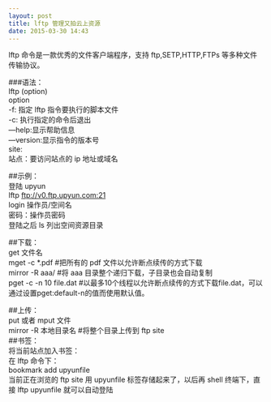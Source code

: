 ```yaml
---
layout: post
title: lftp 管理又拍云上资源
date: 2015-03-30 14:43
---
```


lftp 命令是一款优秀的文件客户端程序，支持 ftp,SETP,HTTP,FTPs 等多种文件传输协议。				

###语法：		
lftp (option)				
option			
-f: 指定 lftp 指令要执行的脚本文件				
-c: 执行指定的命令后退出		
—help:显示帮助信息			
—version:显示指令的版本号				
site:			
站点：要访问站点的 ip 地址或域名				

##示例：			
登陆 upyun			
lftp ftp://v0.ftp.upyun.com:21			
login 操作员/空间名			
密码：操作员密码			
登陆之后 ls 列出空间资源目录				

##下载：				
get 文件名			
mget -c *.pdf #把所有的 pdf 文件以允许断点续传的方式下载	
mirror -R aaa/ #将 aaa 目录整个递归下载，子目录也会自动复制			
pget -c -n 10 file.dat #以最多10个线程以允许断点续传的方式下载file.dat，可以通过设置pget:default-n的值而使用默认值。

##上传：				
put 或者 mput 文件		
mirror -R 本地目录名 #将整个目录上传到 ftp site				
##书签：				
将当前站点加入书签：				
在 lftp 命令下：					
bookmark add upyunfile				
当前正在浏览的 ftp site 用 upyunfile 标签存储起来了，以后再 shell 终端下，直接 lftp upyunfile 就可以自动登陆